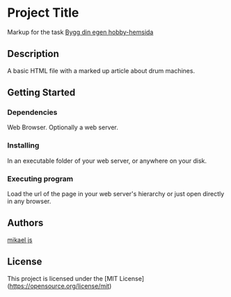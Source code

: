# Project Title

Markup for the task [Bygg din egen hobby-hemsida](https://github.com/Lexicon-frontend-2024-2025/hobby-html--vning/blob/main/README.md)

## Description

A basic HTML file with a marked up article about drum machines. 

## Getting Started

### Dependencies

Web Browser. Optionally a web server.

### Installing

In an executable folder of your web server, or anywhere on your disk.

### Executing program

Load the url of the page in your web server's hierarchy or just open directly in any browser.

## Authors

[mikael js](mikaelb-frontend@proton.me)

## License

This project is licensed under the [MIT License] (https://opensource.org/license/mit)